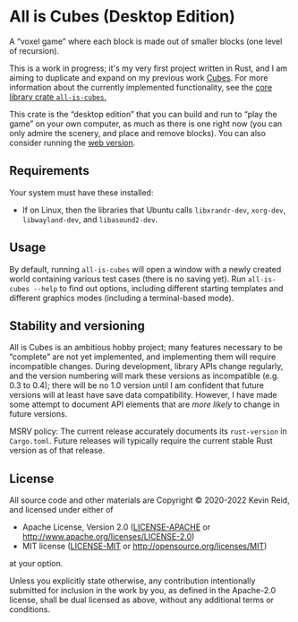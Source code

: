 All is Cubes (Desktop Edition)
==============================

A “voxel game” where each block is made out of smaller blocks (one level of recursion).

This is a work in progress; it's my very first project written in Rust, and I am aiming to duplicate and expand on my previous work [Cubes](https://github.com/kpreid/cubes/). For more information about the currently implemented functionality, see the [core library crate `all-is-cubes`.][all-is-cubes]

This crate is the “desktop edition” that you can build and run to “play the game” on your own computer, as much as there is one right now (you can only admire the scenery, and place and remove blocks). You can also consider running the [web version][all-is-cubes-server].

[all-is-cubes]: https://crates.io/crates/all-is-cubes
[all-is-cubes-server]: https://crates.io/crates/all-is-cubes-server

Requirements
------------

Your system must have these installed:

* If on Linux, then the libraries that Ubuntu calls `libxrandr-dev`, `xorg-dev`, `libwayland-dev`, and `libasound2-dev`.

Usage
-----

By default, running `all-is-cubes` will open a window with a newly created world containing various test cases (there is no saving yet). Run `all-is-cubes --help` to find out options, including different starting templates and different graphics modes (including a terminal-based mode).

Stability and versioning
------------------------

All is Cubes is an ambitious hobby project; many features necessary to be “complete” are not yet implemented, and implementing them will require incompatible changes. During development, library APIs change regularly, and the version numbering will mark these versions as incompatible (e.g. 0.3 to 0.4); there will be no 1.0 version until I am confident that future versions will at least have save data compatibility. However, I have made some attempt to document API elements that are _more likely_ to change in future versions.

MSRV policy: The current release accurately documents its `rust-version` in `Cargo.toml`.
Future releases will typically require the current stable Rust version as of that release.

License
-------

All source code and other materials are Copyright © 2020-2022 Kevin Reid, and licensed under either of

 * Apache License, Version 2.0
   ([LICENSE-APACHE](LICENSE-APACHE) or http://www.apache.org/licenses/LICENSE-2.0)
 * MIT license
   ([LICENSE-MIT](LICENSE-MIT) or http://opensource.org/licenses/MIT)

at your option. 

Unless you explicitly state otherwise, any contribution intentionally submitted
for inclusion in the work by you, as defined in the Apache-2.0 license, shall be
dual licensed as above, without any additional terms or conditions.
